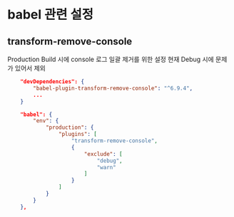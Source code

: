 # babel 관련 설정

## transform-remove-console

Production Build 시에 console 로그 일괄 제거를 위한 설정
현재 Debug 시에 문제가 있어서 제외

```json
	"devDependencies": {
		"babel-plugin-transform-remove-console": "^6.9.4",
		...
	}
```

```json
	"babel": {
		"env": {
			"production": {
				"plugins": [
					"transform-remove-console",
					{
						"exclude": [
							"debug",
							"warn"
						]
					}
				]
			}
		}
	},
```

